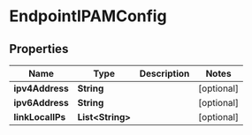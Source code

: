 
# EndpointIPAMConfig

## Properties
Name | Type | Description | Notes
------------ | ------------- | ------------- | -------------
**ipv4Address** | **String** |  |  [optional]
**ipv6Address** | **String** |  |  [optional]
**linkLocalIPs** | **List&lt;String&gt;** |  |  [optional]



